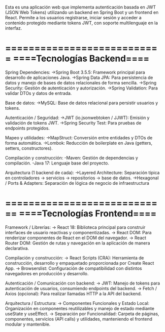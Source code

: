 Esta es una aplicación web que implementa autenticación basada en JWT (JSON Web Tokens) utilizando un backend en Spring Boot y un frontend en React. Permite a los usuarios registrarse, iniciar sesión y acceder a contenido protegido mediante tokens JWT, con soporte multilenguaje en la interfaz.


===========================
====Tecnologías Backend====
===========================

Spring Dependencies:
->Spring Boot 3.5.5: Framework principal para desarrollo de aplicaciones Java.
->Spring Data JPA: Para persistencia de datos y manejo de bases de datos relacionales de forma sencilla.
->Spring Security: Gestión de autenticación y autorización.
->Spring Validation: Para validar DTOs y datos de entrada.

Base de datos:
->MySQL: Base de datos relacional para persistir usuarios y tokens.

Autenticación / Seguridad:
->JWT (io.jsonwebtoken / JJWT): Emisión y validación de tokens JWT.
->Spring Security Test: Para pruebas de endpoints protegidos.

Mapeo y utilidades:
->MapStruct: Conversión entre entidades y DTOs de forma automática.
->Lombok: Reducción de boilerplate en Java (getters, setters, constructores).

Compilación y construcción:
-Maven: Gestión de dependencias y compilación.
-Java 17: Lenguaje base del proyecto.

Arquitectura (1 backend de cada):
->Layered Architecture: Separación típica en controladores → servicios → repositorios → base de datos.
->Hexagonal / Ports & Adapters: Separación de lógica de negocio de infraestructura


============================
====Tecnologías Frontend====
============================

Framework / Librerías:
-> React 18: Biblioteca principal para construir interfaces de usuario reactivas y componentizadas.
-> React DOM: Para renderizar componentes de React en el DOM del navegador.
-> React Router DOM: Gestión de rutas y navegación en la aplicación de manera declarativa.

Compilación y construcción:
-> React Scripts (CRA): Herramienta de construcción, desarrollo y empaquetado proporcionada por Create React App.
-> Browserslist: Configuración de compatibilidad con distintos navegadores en producción y desarrollo.

Autenticación / Comunicación con backend:
-> JWT: Manejo de tokens para autenticación de usuarios, consumiendo endpoints del backend.
-> Fetch / Axios (opcional): Para realizar llamadas HTTP a la API del backend.

Arquitectura / Estructura:
-> Componentes Funcionales y Estado Local: Organización en componentes reutilizables y manejo de estado mediante useState y useEffect.
-> Separación por Funcionalidad: Carpeta de páginas, componentes, servicios (API calls) y utilidades, manteniendo el frontend modular y mantenible.

